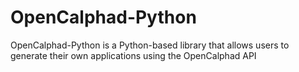 # OpenCalphad-Python
OpenCalphad-Python is a Python-based library that allows users to generate their own applications using the OpenCalphad API
